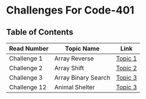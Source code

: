 # Challenges For Code-401

## Table of Contents
Read Number | Topic Name | Link
----------- | ---------- | ----
Challenge 1 | Array Reverse | [Topic 1](https://github.com/Aseel-Banna/data-structures-and-algorithms/tree/main/challenges/array-reverse)
Challenge 2 | Array Shift | [Topic 2](https://github.com/Aseel-Banna/data-structures-and-algorithms/tree/main/challenges/array-shift) 
Challenge 3 | Array Binary Search | [Topic 3](https://github.com/Aseel-Banna/data-structures-and-algorithms/tree/main/challenges/array-binary-search) 
Challenge 12 | Animal Shelter | [Topic 3](https://github.com/Aseel-Banna/data-structures-and-algorithms/tree/main/challenges/utilities) 
